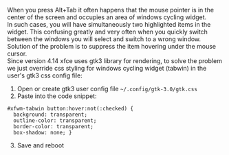 When you press Alt+Tab it often happens that the mouse pointer is in the center of the screen and occupies an area of windows cycling widget.  
In such cases, you will have simultaneously two highlighted items in the widget. This confusing greatly and very often when you quickly switch between the windows you will select and switch to a wrong window. Solution of the problem is to suppress the item hovering under the mouse cursor.  
Since version 4.14 xfce uses gtk3 library for rendering, to solve the problem we just override css styling for windows cycling widget (tabwin) in the user's gtk3 css config file:  
1. Open or create gtk3 user config file `~/.config/gtk-3.0/gtk.css`
2. Paste into the code snippet:  
```
#xfwm-tabwin button:hover:not(:checked) {
  background: transparent;
  outline-color: transparent;
  border-color: transparent;
  box-shadow: none; }

```
3. Save and reboot

